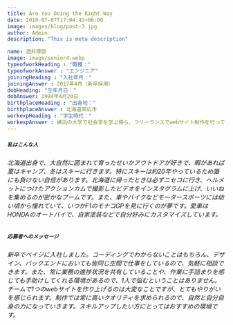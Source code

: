 ```yaml
---
title: Are You Doing the Right Way
date: 2018-07-07T17:04:41+06:00
image: images/blog/post-3.jpg
author: Admin
description: "This is meta description"

name: 酒井琢郎
image: image/senior4.webp
typeofworkHeading : "職種："
typeofworkAnswer : "エンジニア"
joiningHeading : "入社年月："
joiningAnswer : 2017年4月（新卒採用）
dobHeading: "生年月日："
dobAnswer: 1994年4月20日
birthplaceHeading : "出身地："
birthplaceAnswer : 北海道帯広市
workexpHeading : "学生時代："
workexpAnswer : 横浜の大学で社会学を学ぶ傍ら、フリーランスでwebサイト制作を行っていました。 
---
```


##### **`私はこんな人`**

###### 北海道出身で、大自然に囲まれて育ったせいかアウトドアが好きで、暇があれば夏はキャンプ、冬はスキーに行きます。特にスキーは約20年やっているため誰にも負けない自信があります。北海道に帰ったときは必ずニセコに行き、ヘルメットにつけたアクションカムで撮影したビデオをインスタグラムに上げ、いいねを集めるのが密かなブームです。また、車やバイクなどモータースポーツには幼い頃から憧れていて、いつかF1のモナコGPを見に行くのが夢です。愛車はHONDAのオートバイで、自家塗装などで自分好みにカスタマイズしています。

##### **`応募者へのメッセージ`**

###### 新卒でベイジに入社しました。コーディングでわからないことはもちろん、デザイン、バックエンドにおいても皆同じ空間で仕事をしているので、気軽に相談できます。また、常に業務の進捗状況を共有していることや、作業に手詰まりを感じても手助けしてくれる環境があるので、1人で悩むということはありません。チームで1つのwebサイトを作り上げるのは大変なことですが、とてもやりがいを感じられます。制作では常に高いクオリティを求められるので、自然と自分自身の力になっていきます。スキルアップしたい方にとってはおすすめの環境です。
&nbsp;